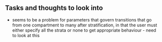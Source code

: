 ## Tasks and thoughts to look into
* seems to be a problem for parameters that govern transitions that go from one compartment to many after
stratification, in that the user must either specify all the strata or none to get appropriate behaviour - need to look
at this
